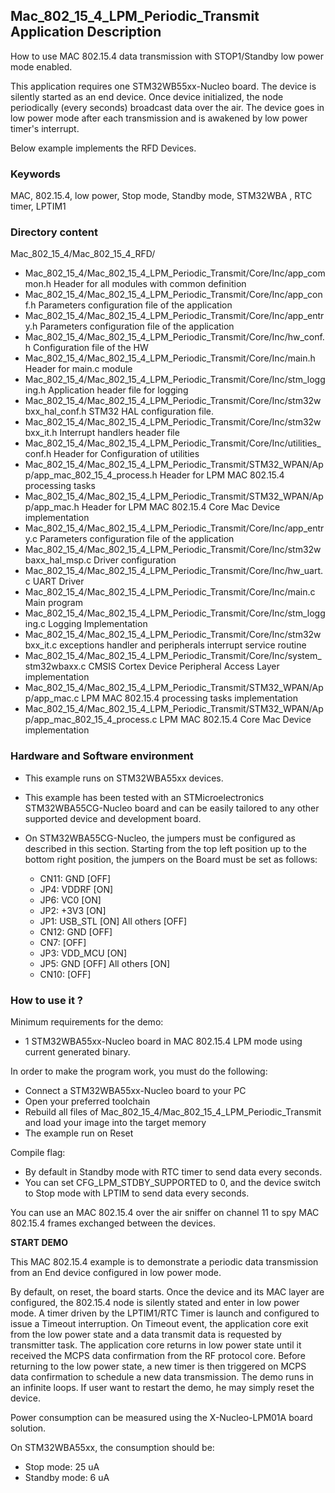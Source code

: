 ## __Mac_802_15_4_LPM_Periodic_Transmit Application Description__

How to use MAC 802.15.4 data transmission with STOP1/Standby low power mode enabled.

This application requires one STM32WB55xx-Nucleo board. The device is silently started
as an end device. Once device initialized, the node periodically (every seconds) broadcast 
data over the air. The device goes in low power mode after each transmission and is awakened by
low power timer's interrupt.

Below example implements the RFD Devices.

### __Keywords__

MAC, 802.15.4, low power, Stop mode, Standby mode, STM32WBA , RTC timer, LPTIM1

### __Directory content__

Mac_802_15_4/Mac_802_15_4_RFD/

   - Mac_802_15_4/Mac_802_15_4_LPM_Periodic_Transmit/Core/Inc/app_common.h                            Header for all modules with common definition
   - Mac_802_15_4/Mac_802_15_4_LPM_Periodic_Transmit/Core/Inc/app_conf.h                              Parameters configuration file of the application
   - Mac_802_15_4/Mac_802_15_4_LPM_Periodic_Transmit/Core/Inc/app_entry.h                             Parameters configuration file of the application
   - Mac_802_15_4/Mac_802_15_4_LPM_Periodic_Transmit/Core/Inc/hw_conf.h                               Configuration file of the HW
   - Mac_802_15_4/Mac_802_15_4_LPM_Periodic_Transmit/Core/Inc/main.h                                  Header for main.c module
   - Mac_802_15_4/Mac_802_15_4_LPM_Periodic_Transmit/Core/Inc/stm_logging.h                           Application header file for logging
   - Mac_802_15_4/Mac_802_15_4_LPM_Periodic_Transmit/Core/Inc/stm32wbxx_hal_conf.h                    STM32 HAL configuration file.
   - Mac_802_15_4/Mac_802_15_4_LPM_Periodic_Transmit/Core/Inc/stm32wbxx_it.h                          Interrupt handlers header file
   - Mac_802_15_4/Mac_802_15_4_LPM_Periodic_Transmit/Core/Inc/utilities_conf.h                        Header for Configuration of utilities
   - Mac_802_15_4/Mac_802_15_4_LPM_Periodic_Transmit/STM32_WPAN/App/app_mac_802_15_4_process.h        Header for LPM MAC 802.15.4 processing tasks
   - Mac_802_15_4/Mac_802_15_4_LPM_Periodic_Transmit/STM32_WPAN/App/app_mac.h                         Header for LPM MAC 802.15.4 Core Mac Device implementation
   - Mac_802_15_4/Mac_802_15_4_LPM_Periodic_Transmit/Core/Inc/app_entry.c                             Parameters configuration file of the application
   - Mac_802_15_4/Mac_802_15_4_LPM_Periodic_Transmit/Core/Inc/stm32wbaxx_hal_msp.c                    Driver configuration
   - Mac_802_15_4/Mac_802_15_4_LPM_Periodic_Transmit/Core/Inc/hw_uart.c                               UART Driver
   - Mac_802_15_4/Mac_802_15_4_LPM_Periodic_Transmit/Core/Inc/main.c                                  Main program
   - Mac_802_15_4/Mac_802_15_4_LPM_Periodic_Transmit/Core/Inc/stm_logging.c                           Logging Implementation
   - Mac_802_15_4/Mac_802_15_4_LPM_Periodic_Transmit/Core/Inc/stm32wbxx_it.c                          exceptions handler and peripherals interrupt service routine
   - Mac_802_15_4/Mac_802_15_4_LPM_Periodic_Transmit/Core/Inc/system_stm32wbaxx.c                     CMSIS Cortex Device Peripheral Access Layer implementation
   - Mac_802_15_4/Mac_802_15_4_LPM_Periodic_Transmit/STM32_WPAN/App/app_mac.c    		      LPM MAC 802.15.4 processing tasks implementation
   - Mac_802_15_4/Mac_802_15_4_LPM_Periodic_Transmit/STM32_WPAN/App/app_mac_802_15_4_process.c        LPM MAC 802.15.4 Core Mac Device implementation
 

### __Hardware and Software environment__

- This example runs on STM32WBA55xx devices.

- This example has been tested with an STMicroelectronics STM32WBA55CG-Nucleo 
  board and can be easily tailored to any other supported device 
  and development board.
  
- On STM32WBA55CG-Nucleo, the jumpers must be configured as described
  in this section. Starting from the top left position up to the bottom 
  right position, the jumpers on the Board must be set as follows:

  - CN11:    GND         [OFF]
  - JP4:     VDDRF       [ON]
  - JP6:     VC0         [ON]
  - JP2:     +3V3        [ON] 
  - JP1:     USB_STL     [ON]   All others [OFF]
  - CN12:    GND         [OFF]
  - CN7:     <All>       [OFF]
  - JP3:     VDD_MCU     [ON]
  - JP5:     GND         [OFF]  All others [ON]
  - CN10:    <All>       [OFF]

### __How to use it ?__

Minimum requirements for the demo:

- 1 STM32WBA55xx-Nucleo board in MAC 802.15.4 LPM mode 
using current generated binary.

In order to make the program work, you must do the following: 

- Connect a STM32WBA55xx-Nucleo board to your PC 
- Open your preferred toolchain 
- Rebuild all files of Mac_802_15_4/Mac_802_15_4_LPM_Periodic_Transmit and load your image into 
  the target memory 
- The example run on Reset

Compile flag:

- By default in Standby mode with RTC timer to send data every seconds.
- You can set CFG_LPM_STDBY_SUPPORTED to 0, and the device switch to Stop mode with LPTIM to send data every seconds.

You can use an MAC 802.15.4 over the air sniffer on channel 11 to spy MAC 802.15.4 frames exchanged between the devices.
  
__START DEMO__

This MAC 802.15.4 example is to demonstrate a periodic data transmission from an End device configured in
low power mode.   

By default, on reset, the board starts. Once the device and its MAC layer 
are configured, the 802.15.4 node is silently stated and enter in low power mode.
A timer driven by the LPTIM1/RTC Timer is launch and configured to issue a Timeout interruption.
On Timeout event, the application core exit from the low power state and a data transmit data is requested by 
transmitter task. The application core returns in low power state until it received the MCPS data confirmation
from the RF protocol core. Before returning to the low power state, a new timer is then triggered on MCPS data 
confirmation to schedule a new data transmission. The demo runs in an infinite loops.
If user want to restart the demo, he may simply reset the device.

Power consumption can be measured using the X-Nucleo-LPM01A board solution.

On STM32WBA55xx, the consumption should be:

- Stop mode: 25 uA
- Standby mode: 6 uA
